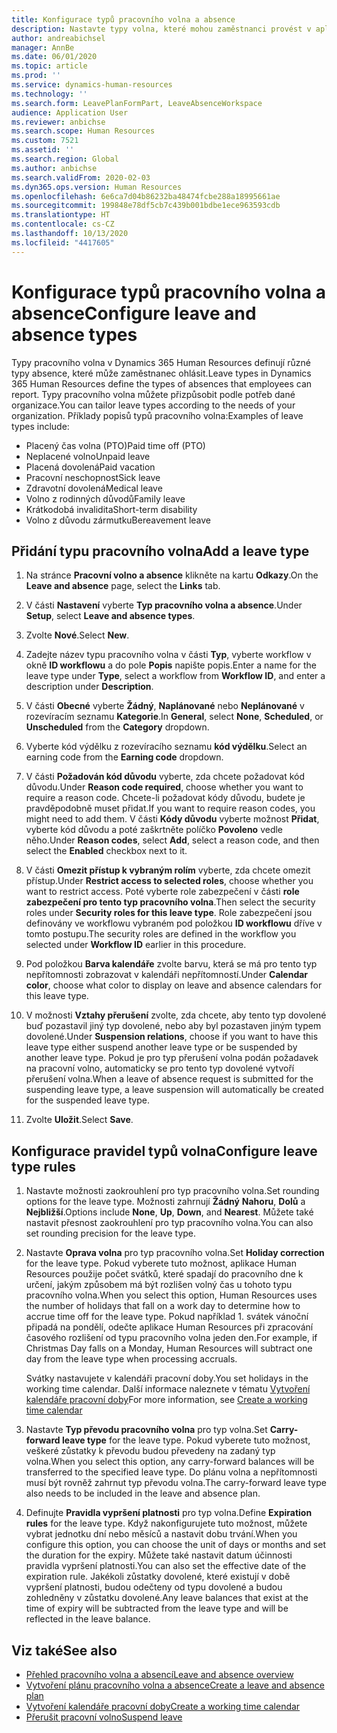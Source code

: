 ```yaml
---
title: Konfigurace typů pracovního volna a absence
description: Nastavte typy volna, které mohou zaměstnanci provést v aplikaci Dynamics 365 Human Resources.
author: andreabichsel
manager: AnnBe
ms.date: 06/01/2020
ms.topic: article
ms.prod: ''
ms.service: dynamics-human-resources
ms.technology: ''
ms.search.form: LeavePlanFormPart, LeaveAbsenceWorkspace
audience: Application User
ms.reviewer: anbichse
ms.search.scope: Human Resources
ms.custom: 7521
ms.assetid: ''
ms.search.region: Global
ms.author: anbichse
ms.search.validFrom: 2020-02-03
ms.dyn365.ops.version: Human Resources
ms.openlocfilehash: 6e6ca7d04b86232ba48474fcbe288a18995661ae
ms.sourcegitcommit: 199848e78df5cb7c439b001bdbe1ece963593cdb
ms.translationtype: HT
ms.contentlocale: cs-CZ
ms.lasthandoff: 10/13/2020
ms.locfileid: "4417605"
---
```

# <a name="configure-leave-and-absence-types"></a><span data-ttu-id="1fb22-103">Konfigurace typů pracovního volna a absence</span><span class="sxs-lookup"><span data-stu-id="1fb22-103">Configure leave and absence types</span></span>

<span data-ttu-id="1fb22-104">Typy pracovního volna v Dynamics 365 Human Resources definují různé typy absence, které může zaměstnanec ohlásit.</span><span class="sxs-lookup"><span data-stu-id="1fb22-104">Leave types in Dynamics 365 Human Resources define the types of absences that employees can report.</span></span> <span data-ttu-id="1fb22-105">Typy pracovního volna můžete přizpůsobit podle potřeb dané organizace.</span><span class="sxs-lookup"><span data-stu-id="1fb22-105">You can tailor leave types according to the needs of your organization.</span></span> <span data-ttu-id="1fb22-106">Příklady popisů typů pracovního volna:</span><span class="sxs-lookup"><span data-stu-id="1fb22-106">Examples of leave types include:</span></span>

- <span data-ttu-id="1fb22-107">Placený čas volna (PTO)</span><span class="sxs-lookup"><span data-stu-id="1fb22-107">Paid time off (PTO)</span></span>
- <span data-ttu-id="1fb22-108">Neplacené volno</span><span class="sxs-lookup"><span data-stu-id="1fb22-108">Unpaid leave</span></span>
- <span data-ttu-id="1fb22-109">Placená dovolená</span><span class="sxs-lookup"><span data-stu-id="1fb22-109">Paid vacation</span></span>
- <span data-ttu-id="1fb22-110">Pracovní neschopnost</span><span class="sxs-lookup"><span data-stu-id="1fb22-110">Sick leave</span></span>
- <span data-ttu-id="1fb22-111">Zdravotní dovolená</span><span class="sxs-lookup"><span data-stu-id="1fb22-111">Medical leave</span></span>
- <span data-ttu-id="1fb22-112">Volno z rodinných důvodů</span><span class="sxs-lookup"><span data-stu-id="1fb22-112">Family leave</span></span>
- <span data-ttu-id="1fb22-113">Krátkodobá invalidita</span><span class="sxs-lookup"><span data-stu-id="1fb22-113">Short-term disability</span></span>
- <span data-ttu-id="1fb22-114">Volno z důvodu zármutku</span><span class="sxs-lookup"><span data-stu-id="1fb22-114">Bereavement leave</span></span>

## <a name="add-a-leave-type"></a><span data-ttu-id="1fb22-115">Přidání typu pracovního volna</span><span class="sxs-lookup"><span data-stu-id="1fb22-115">Add a leave type</span></span>

1. <span data-ttu-id="1fb22-116">Na stránce **Pracovní volno a absence** klikněte na kartu **Odkazy**.</span><span class="sxs-lookup"><span data-stu-id="1fb22-116">On the **Leave and absence** page, select the **Links** tab.</span></span>

2. <span data-ttu-id="1fb22-117">V části **Nastavení** vyberte **Typ pracovního volna a absence**.</span><span class="sxs-lookup"><span data-stu-id="1fb22-117">Under **Setup**, select **Leave and absence types**.</span></span>

3. <span data-ttu-id="1fb22-118">Zvolte **Nové**.</span><span class="sxs-lookup"><span data-stu-id="1fb22-118">Select **New**.</span></span>

4. <span data-ttu-id="1fb22-119">Zadejte název typu pracovního volna v části **Typ**, vyberte workflow v okně **ID workflowu** a do pole **Popis** napište popis.</span><span class="sxs-lookup"><span data-stu-id="1fb22-119">Enter a name for the leave type under **Type**, select a workflow from **Workflow ID**, and enter a description under **Description**.</span></span>

5. <span data-ttu-id="1fb22-120">V části **Obecné** vyberte **Žádný**, **Naplánované** nebo **Neplánované** v rozevíracím seznamu **Kategorie**.</span><span class="sxs-lookup"><span data-stu-id="1fb22-120">In **General**, select **None**, **Scheduled**, or **Unscheduled** from the **Category** dropdown.</span></span>

6. <span data-ttu-id="1fb22-121">Vyberte kód výdělku z rozevíracího seznamu **kód výdělku**.</span><span class="sxs-lookup"><span data-stu-id="1fb22-121">Select an earning code from the **Earning code** dropdown.</span></span>

7. <span data-ttu-id="1fb22-122">V části **Požadován kód důvodu** vyberte, zda chcete požadovat kód důvodu.</span><span class="sxs-lookup"><span data-stu-id="1fb22-122">Under **Reason code required**, choose whether you want to require a reason code.</span></span> <span data-ttu-id="1fb22-123">Chcete-li požadovat kódy důvodu, budete je pravděpodobně muset přidat.</span><span class="sxs-lookup"><span data-stu-id="1fb22-123">If you want to require reason codes, you might need to add them.</span></span> <span data-ttu-id="1fb22-124">V části **Kódy důvodu** vyberte možnost **Přidat**, vyberte kód důvodu a poté zaškrtněte políčko **Povoleno** vedle něho.</span><span class="sxs-lookup"><span data-stu-id="1fb22-124">Under **Reason codes**, select **Add**, select a reason code, and then select the **Enabled** checkbox next to it.</span></span>

8. <span data-ttu-id="1fb22-125">V části **Omezit přístup k vybraným rolím** vyberte, zda chcete omezit přístup.</span><span class="sxs-lookup"><span data-stu-id="1fb22-125">Under **Restrict access to selected roles**, choose whether you want to restrict access.</span></span> <span data-ttu-id="1fb22-126">Poté vyberte role zabezpečení v části **role zabezpečení pro tento typ pracovního volna**.</span><span class="sxs-lookup"><span data-stu-id="1fb22-126">Then select the security roles under **Security roles for this leave type**.</span></span> <span data-ttu-id="1fb22-127">Role zabezpečení jsou definovány ve workflowu vybraném pod položkou **ID workflowu** dříve v tomto postupu.</span><span class="sxs-lookup"><span data-stu-id="1fb22-127">The security roles are defined in the workflow you selected under **Workflow ID** earlier in this procedure.</span></span>

9. <span data-ttu-id="1fb22-128">Pod položkou **Barva kalendáře** zvolte barvu, která se má pro tento typ nepřítomnosti zobrazovat v kalendáři nepřítomností.</span><span class="sxs-lookup"><span data-stu-id="1fb22-128">Under **Calendar color**, choose what color to display on leave and absence calendars for this leave type.</span></span> 

10. <span data-ttu-id="1fb22-129">V možnosti **Vztahy přerušení** zvolte, zda chcete, aby tento typ dovolené buď pozastavil jiný typ dovolené, nebo aby byl pozastaven jiným typem dovolené.</span><span class="sxs-lookup"><span data-stu-id="1fb22-129">Under **Suspension relations**, choose if you want to have this leave type either suspend another leave type or be suspended by another leave type.</span></span> <span data-ttu-id="1fb22-130">Pokud je pro typ přerušení volna podán požadavek na pracovní volno, automaticky se pro tento typ dovolené vytvoří přerušení volna.</span><span class="sxs-lookup"><span data-stu-id="1fb22-130">When a leave of absence request is submitted for the suspending leave type, a leave suspension will automatically be created for the suspended leave type.</span></span> 

10. <span data-ttu-id="1fb22-131">Zvolte **Uložit**.</span><span class="sxs-lookup"><span data-stu-id="1fb22-131">Select **Save**.</span></span>

## <a name="configure-leave-type-rules"></a><span data-ttu-id="1fb22-132">Konfigurace pravidel typů volna</span><span class="sxs-lookup"><span data-stu-id="1fb22-132">Configure leave type rules</span></span>

1. <span data-ttu-id="1fb22-133">Nastavte možnosti zaokrouhlení pro typ pracovního volna.</span><span class="sxs-lookup"><span data-stu-id="1fb22-133">Set rounding options for the leave type.</span></span> <span data-ttu-id="1fb22-134">Možnosti zahrnují **Žádný** **Nahoru**, **Dolů** a **Nejbližší**.</span><span class="sxs-lookup"><span data-stu-id="1fb22-134">Options include **None**, **Up**, **Down**, and **Nearest**.</span></span> <span data-ttu-id="1fb22-135">Můžete také nastavit přesnost zaokrouhlení pro typ pracovního volna.</span><span class="sxs-lookup"><span data-stu-id="1fb22-135">You can also set rounding precision for the leave type.</span></span>

2. <span data-ttu-id="1fb22-136">Nastavte **Oprava volna** pro typ pracovního volna.</span><span class="sxs-lookup"><span data-stu-id="1fb22-136">Set **Holiday correction** for the leave type.</span></span> <span data-ttu-id="1fb22-137">Pokud vyberete tuto možnost, aplikace Human Resources použije počet svátků, které spadají do pracovního dne k určení, jakým způsobem má být rozlišen volný čas u tohoto typu pracovního volna.</span><span class="sxs-lookup"><span data-stu-id="1fb22-137">When you select this option, Human Resources uses the number of holidays that fall on a work day to determine how to accrue time off for the leave type.</span></span> <span data-ttu-id="1fb22-138">Pokud například 1. svátek vánoční připadá na pondělí, odečte aplikace Human Resources při zpracování časového rozlišení od typu pracovního volna jeden den.</span><span class="sxs-lookup"><span data-stu-id="1fb22-138">For example, if Christmas Day falls on a Monday, Human Resources will subtract one day from the leave type when processing accruals.</span></span>

   <span data-ttu-id="1fb22-139">Svátky nastavujete v kalendáři pracovní doby.</span><span class="sxs-lookup"><span data-stu-id="1fb22-139">You set holidays in the working time calendar.</span></span> <span data-ttu-id="1fb22-140">Další informace naleznete v tématu [Vytvoření kalendáře pracovní doby](hr-leave-and-absence-working-time-calendar.md)</span><span class="sxs-lookup"><span data-stu-id="1fb22-140">For more information, see [Create a working time calendar](hr-leave-and-absence-working-time-calendar.md)</span></span>
   
 3. <span data-ttu-id="1fb22-141">Nastavte **Typ převodu pracovního volna** pro typ volna.</span><span class="sxs-lookup"><span data-stu-id="1fb22-141">Set **Carry-forward leave type** for the leave type.</span></span> <span data-ttu-id="1fb22-142">Pokud vyberete tuto možnost, veškeré zůstatky k převodu budou převedeny na zadaný typ volna.</span><span class="sxs-lookup"><span data-stu-id="1fb22-142">When you select this option, any carry-forward balances will be transferred to the specified leave type.</span></span> <span data-ttu-id="1fb22-143">Do plánu volna a nepřítomnosti musí být rovněž zahrnut typ převodu volna.</span><span class="sxs-lookup"><span data-stu-id="1fb22-143">The carry-forward leave type also needs to be included in the leave and absence plan.</span></span> 
 
 4. <span data-ttu-id="1fb22-144">Definujte **Pravidla vypršení platnosti** pro typ volna.</span><span class="sxs-lookup"><span data-stu-id="1fb22-144">Define **Expiration rules** for the leave type.</span></span> <span data-ttu-id="1fb22-145">Když nakonfigurujete tuto možnost, můžete vybrat jednotku dní nebo měsíců a nastavit dobu trvání.</span><span class="sxs-lookup"><span data-stu-id="1fb22-145">When you configure this option, you can choose the unit of days or months and set the duration for the expiry.</span></span> <span data-ttu-id="1fb22-146">Můžete také nastavit datum účinnosti pravidla vypršení platnosti.</span><span class="sxs-lookup"><span data-stu-id="1fb22-146">You can also set the effective date of the expiration rule.</span></span> <span data-ttu-id="1fb22-147">Jakékoli zůstatky dovolené, které existují v době vypršení platnosti, budou odečteny od typu dovolené a budou zohledněny v zůstatku dovolené.</span><span class="sxs-lookup"><span data-stu-id="1fb22-147">Any leave balances that exist at the time of expiry will be subtracted from the leave type and will be reflected in the leave balance.</span></span> 
 
 
## <a name="see-also"></a><span data-ttu-id="1fb22-148">Viz také</span><span class="sxs-lookup"><span data-stu-id="1fb22-148">See also</span></span>

- [<span data-ttu-id="1fb22-149">Přehled pracovního volna a absencí</span><span class="sxs-lookup"><span data-stu-id="1fb22-149">Leave and absence overview</span></span>](hr-leave-and-absence-overview.md)
- [<span data-ttu-id="1fb22-150">Vytvoření plánu pracovního volna a absence</span><span class="sxs-lookup"><span data-stu-id="1fb22-150">Create a leave and absence plan</span></span>](hr-leave-and-absence-plans.md)
- [<span data-ttu-id="1fb22-151">Vytvoření kalendáře pracovní doby</span><span class="sxs-lookup"><span data-stu-id="1fb22-151">Create a working time calendar</span></span>](hr-leave-and-absence-working-time-calendar.md)
- [<span data-ttu-id="1fb22-152">Přerušit pracovní volno</span><span class="sxs-lookup"><span data-stu-id="1fb22-152">Suspend leave</span></span>](hr-leave-and-absence-suspend-leave.md)

